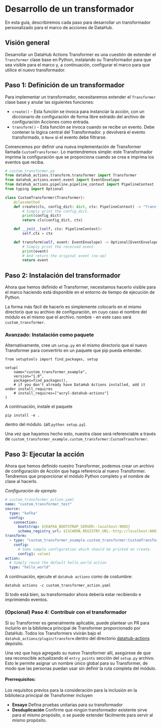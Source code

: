 # Desarrollo de un transformador

En esta guía, describiremos cada paso para desarrollar un transformador personalizado para el marco de acciones de DataHub.

## Visión general

Desarrollar un DataHub Actions Transformer es una cuestión de extender el `Transformer` clase base en Python, instalando su
Transformador para que sea visible para el marco y, a continuación, configurar el marco para que utilice el nuevo transformador.

## Paso 1: Definición de un transformador

Para implementar un transformador, necesitaremos extender el `Transformer` clase base y anular las siguientes funciones:

*   `create()` - Esta función se invoca para instanciar la acción, con un diccionario de configuración de forma libre
    extraído del archivo de configuración Acciones como entrada.
*   `transform()` - Esta función se invoca cuando se recibe un evento. Debe contener la lógica central del Transformador.
    y devolverá el evento transformado, o `None` si el evento debe filtrarse.

Comencemos por definir una nueva implementación de Transformer llamada `CustomTransformer`. Lo mantendremos simple: este Transformador
imprima la configuración que se proporciona cuando se crea e imprima los eventos que reciba.

```python
# custom_transformer.py
from datahub_actions.transform.transformer import Transformer
from datahub_actions.event.event import EventEnvelope
from datahub_actions.pipeline.pipeline_context import PipelineContext
from typing import Optional

class CustomTransformer(Transformer):
    @classmethod
    def create(cls, config_dict: dict, ctx: PipelineContext) -> "Transformer":
        # Simply print the config_dict.
        print(config_dict)
        return cls(config_dict, ctx)

    def __init__(self, ctx: PipelineContext):
        self.ctx = ctx

    def transform(self, event: EventEnvelope) -> Optional[EventEnvelope]:
        # Simply print the received event.
        print(event)
        # And return the original event (no-op)
        return event
```

## Paso 2: Instalación del transformador

Ahora que hemos definido el Transformer, necesitamos hacerlo visible para el marco haciendo
está disponible en el entorno de tiempo de ejecución de Python.

La forma más fácil de hacerlo es simplemente colocarlo en el mismo directorio que su archivo de configuración, en cuyo caso el nombre del módulo es el mismo que el archivo.
nombre - en este caso será `custom_transformer`.

### Avanzado: Instalación como paquete

Alternativamente, cree un `setup.py` en el mismo directorio que el nuevo Transformer para convertirlo en un paquete que pip pueda entender.

    from setuptools import find_packages, setup

    setup(
        name="custom_transformer_example",
        version="1.0",
        packages=find_packages(),
        # if you don't already have DataHub Actions installed, add it under install_requires
        # install_requires=["acryl-datahub-actions"]
    )

A continuación, instale el paquete

```shell
pip install -e .
```

dentro del módulo. (alt.`python setup.py`).

Una vez que hayamos hecho esto, nuestra clase será referenciable a través de `custom_transformer_example.custom_transformer:CustomTransformer`.

## Paso 3: Ejecutar la acción

Ahora que hemos definido nuestro Transformer, podemos crear un archivo de configuración de Acción que haga referencia al nuevo Transformer.
Tendremos que proporcionar el módulo Python completo y el nombre de clase al hacerlo.

*Configuración de ejemplo*

```yaml
# custom_transformer_action.yaml
name: "custom_transformer_test"
source:
  type: "kafka"
  config:
    connection:
      bootstrap: ${KAFKA_BOOTSTRAP_SERVER:-localhost:9092}
      schema_registry_url: ${SCHEMA_REGISTRY_URL:-http://localhost:8081}
transform: 
  - type: "custom_transformer_example.custom_transformer:CustomTransformer"
    config:
      # Some sample configuration which should be printed on create.
      config1: value1
action:
  # Simply reuse the default hello_world action
  type: "hello_world"
```

A continuación, ejecute el `datahub actions` como de costumbre:

```shell
datahub actions -c custom_transformer_action.yaml
```

Si todo está bien, su transformador ahora debería estar recibiendo e imprimiendo eventos.

### (Opcional) Paso 4: Contribuir con el transformador

Si su Transformer es generalmente aplicable, puede plantear un PR para incluirlo en la biblioteca principal de Transformer
proporcionado por DataHub. Todos los Transformers vivirán bajo el `datahub_actions/plugin/transform` dentro del directorio
[datahub-actions](https://github.com/acryldata/datahub-actions) depósito.

Una vez que haya agregado su nuevo Transformer allí, asegúrese de que sea reconocible actualizando el `entry_points` sección
del `setup.py` archivo. Esto le permite asignar un nombre único global para su Transformer, de modo que las personas puedan usar
sin definir la ruta completa del módulo.

#### Prerrequisitos:

Los requisitos previos para la consideración para la inclusión en la biblioteca principal de Transformer incluyen

*   **Ensayo** Defina pruebas unitarias para su transformador
*   **Desduplicación** Confirme que ningún transformador existente sirve para el mismo propósito, o se puede extender fácilmente para servir al mismo propósito.
